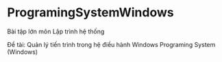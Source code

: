 ProgramingSystemWindows
=======================
Bài tập lớn môn Lập trình hệ thống

Đề tài: Quản lý tiến trình trong hệ điều hành Windows
Programing System (Windows)
